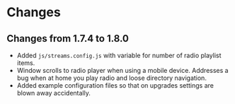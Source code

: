 Changes
=======

Changes from 1.7.4 to 1.8.0
---------------------------
* Added `js/streams.config.js` with variable for number of radio playlist items.
* Window scrolls to radio player when using a mobile device. Addresses a bug when at home you play radio and loose directory navigation.
* Added example configuration files so that on upgrades settings are blown away accidentally.
